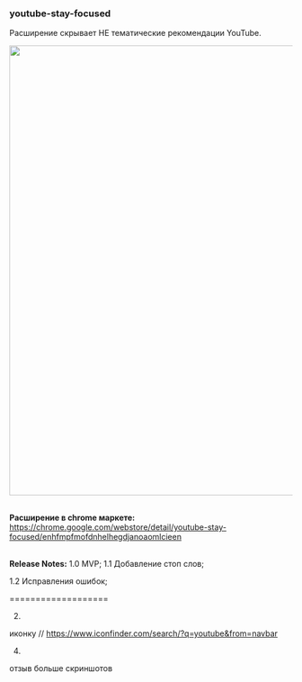 ### youtube-stay-focused

Расширение скрывает НЕ тематические рекомендации YouTube.

<img src="https://github.com/itwillwork/youtube-stay-focused/blob/master/screens/demo.gif?raw=true" width="800px" />
<br />
<br />

**Расширение в chrome маркете:**
https://chrome.google.com/webstore/detail/youtube-stay-focused/enhfmpfmofdnhelhegdjanoaomlcieen
<br />
<br />

**Release Notes:**
1.0
	MVP;
1.1
	Добавление стоп слов;

1.2 
	Исправления ошибок;

===================


2.
иконку
// https://www.iconfinder.com/search/?q=youtube&from=navbar

4.
отзыв
больше скриншотов
